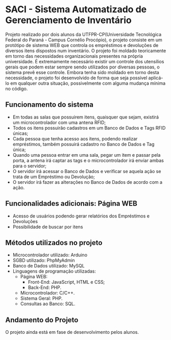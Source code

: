 # SACI - Sistema Automatizado de Gerenciamento de Inventário

Projeto realizado por dois alunos da UTFPR-CP(Universidade Tecnológica Federal do Paraná - Campus Cornélio Procópio), o projeto consiste em um protótipo de sistema WEB que controla os empréstimos e devoluções de diversos itens dispostos num inventário.
O projeto foi moldado teoricamente em torno das necessidades organizacionais presentes na própria universidade. É extremamente necessário existir um controle dos utensílios gerais que podem estar sempre sendo utilizados por diversas pessoas, o sistema prevê esse controle. Embora tenha sido moldado em torno desta necessidade, o projeto foi desenvolvido de forma que seja possível aplicá-lo em qualquer outra situação, possivelmente com alguma mudança mínima no código.

## Funcionamento do sistema

* Em todas as salas que possuirem itens, quaisquer que sejam, existirá um microcontrolador com uma antena RFID;
* Todos os itens possuirão cadastros em um Banco de Dados e Tags RFID únicas;
* Cada pessoa que tenha acesso aos itens, podendo realizar empréstimos, também possuirá cadastro no Banco de Dados e Tag única;
* Quando uma pessoa entrar em uma sala, pegar um item e passar pela porta, a antena irá captar as tags e o microcontrolador irá enviar ambas para o servidor;
* O servidor irá acessar o Banco de Dados e verificar se aquela ação se trata de um Empréstimo ou Devolução;
* O servidor irá fazer as alterações no Banco de Dados de acordo com a ação.

## Funcionalidades adicionais: Página WEB

* Acesso de usuários podendo gerar relatórios dos Empréstimos e Devoluções
* Possibilidade de buscar por itens

## Métodos utilizados no projeto

* Microcontrolador utilizado: Arduino
* SGBD utilizado: PhpMyAdmin
* Banco de Dados utilizado: MySQL
* Linguagens de programação utilizadas:
	* Página WEB:
		* Front-End: JavaScript, HTML e CSS;
		* Back-End: PHP.
	* Microcontrolador: C/C++.
	* Sistema Geral: PHP.
	* Consultas ao Banco: SQL.	

## Andamento do Projeto

O projeto ainda está em fase de desenvolvimento pelos alunos. 

